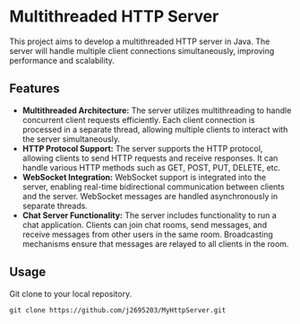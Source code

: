 # Multithreaded HTTP Server
This project aims to develop a multithreaded HTTP server in Java. The server will handle multiple client connections simultaneously, improving performance and scalability.

## Features
- **Multithreaded Architecture:** The server utilizes multithreading to handle concurrent client requests efficiently. Each client connection is processed in a separate thread, allowing multiple clients to interact with the server simultaneously.
- **HTTP Protocol Support:** The server supports the HTTP protocol, allowing clients to send HTTP requests and receive responses. It can handle various HTTP methods such as GET, POST, PUT, DELETE, etc.
- **WebSocket Integration:** WebSocket support is integrated into the server, enabling real-time bidirectional communication between clients and the server. WebSocket messages are handled asynchronously in separate threads.
- **Chat Server Functionality:** The server includes functionality to run a chat application. Clients can join chat rooms, send messages, and receive messages from other users in the same room. Broadcasting mechanisms ensure that messages are relayed to all clients in the room.

## Usage
 Git clone to your local repository.
  ```
  git clone https://github.com/j2695203/MyHttpServer.git
  ```
